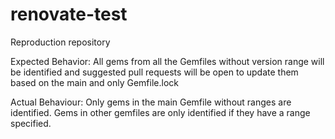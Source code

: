 # renovate-test
Reproduction repository

Expected Behavior: All gems from all the Gemfiles without version range will be identified and suggested pull requests will be open to update them based on the main and only Gemfile.lock 

Actual Behaviour: Only gems in the main Gemfile without ranges are identified.  Gems in other gemfiles are only identified if they have a range specified.
